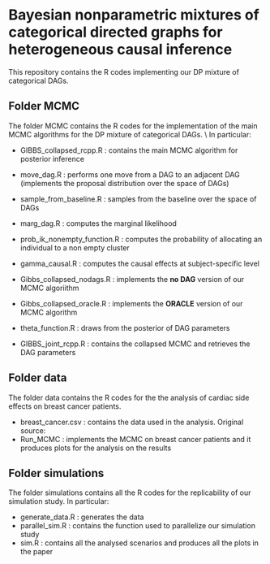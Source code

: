 # Bayesian nonparametric mixtures of categorical directed graphs for heterogeneous causal inference

This repository contains the R codes implementing our DP mixture of categorical DAGs.

## Folder MCMC
The folder MCMC contains the R codes for the implementation of the main MCMC algorithms for the DP mixture of categorical DAGs.  \\
In particular: 
  * GIBBS_collapsed_rcpp.R       : contains the main MCMC algorithm for posterior inference
  * move_dag.R                   : performs one move from a DAG to an adjacent DAG (implements the proposal distribution
  over the space of DAGs)
  * sample_from_baseline.R       : samples from the baseline over the space of DAGs
  * marg_dag.R                   : computes the marginal likelihood
  * prob_ik_nonempty_function.R  : computes the probability of allocating an individual to a non empty cluster
  * gamma_causal.R               : computes the causal effects at subject-specific level

  * Gibbs_collapsed_nodags.R     : implements the **no DAG** version of our MCMC algoriithm  
  * Gibbs_collapsed_oracle.R     : implements the **ORACLE** version of our MCMC algorithm 
  * theta_function.R             : draws from the posterior of DAG parameters
  * GIBBS_joint_rcpp.R           : contains the collapsed MCMC and retrieves the DAG parameters 
  
## Folder data
The folder data contains the R codes for the the analysis of cardiac side effects on breast cancer patients. 

 * breast_cancer.csv  : contains the data used in the analysis. Original source: 
 * Run_MCMC           : implements the MCMC on breast cancer patients and it produces plots for the analysis on the results

## Folder simulations 
The folder simulations contains all the R codes for the replicability of our simulation study. In particular:

  * generate_data.R     : generates the data
  * parallel_sim.R      : contains the function used to parallelize our simulation study
  * sim.R               : contains all the analysed scenarios and produces all the plots in the paper


